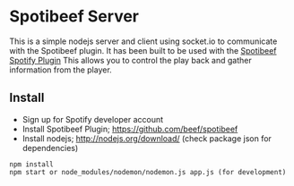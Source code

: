 
Spotibeef Server
==========

This is a simple nodejs server and client using socket.io to communicate with the Spotibeef plugin. It has been built to be used with the [Spotibeef Spotify Plugin](https://github.com/beef/spotibeef)  This allows you to control the play back and gather information from the player.

Install
-----
- Sign up for Spotify developer account
- Install Spotibeef Plugin; https://github.com/beef/spotibeef
- Install nodejs; http://nodejs.org/download/ (check package json for dependencies)

```
npm install
npm start or node_modules/nodemon/nodemon.js app.js (for development)
```